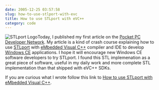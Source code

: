 ```yaml
---
date: 2005-12-25 03:57:58
slug: how-to-use-stlport-with-evc
title: How to use STLport with eVC++
category: code
---
```


![STLport Logo](/images/logos/stlport-logo.gif)Today, I published my first article on the [Pocket PC Developer Network](http://www.pocketpcdn.com).
My article is a kind of crash course explaining how to use [STLport](http://stlport.sourceforge.net) with [eMbedded Visual C++](http://msdn.microsoft.com/mobility/othertech/eVisualc/default.aspx) compiler and IDE to develop [Windows CE](http://msdn.microsoft.com/embedded/windowsce/default.aspx) applications. I hope it will encourage new Windows CE software developers to try STLport. I found this STL implemenation as a great piece of software, useful in my daily work and more complete STL implementation than that shipped with eVC++ SDKs.

If you are curious what I wrote follow this link to [How to use STLport with eMbedded Visual C++](http://www.pocketpcdn.com/articles/articles.php?&atb.set(c_id)=51&atb.set(a_id)=6463&atb.set(c_id)=51&atb.set(c_id)=51&atb.set(c_id)=51&&atb.set(c_id)=51&atb.set(a_id)=6463&atb.set(c_id)=51&atb.set(c_id)=51&atb.set(c_id)=51&atb.perform(details)=&).
